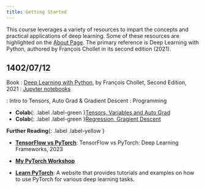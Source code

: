 ```yaml
---
title: Getting Started
---
```


 This course leverages a variety of resources to impart the concepts and practical applications of deep learning. Some of these resources are highlighted on the [About Page](about.md). The primary reference is Deep Learning with Python, authored by François Chollet in its second edition (2021).

## 1402/07/12

Book
: [Deep Learning with Python](https://fumdrive.um.ac.ir/index.php/s/tbdbtwzCkqbMoGD), by François Chollet, Second Edition, 2021
   : [Jupyter notebooks](https://github.com/fchollet/deep-learning-with-python-notebooks)

: Intro to Tensors, Auto Grad & Gradient Descent
  : Programming

- **Colab**{: .label .label-green }[Tensors, Variables and Auto Grad](https://colab.research.google.com/github/fum-cs/dl/blob/main/code/01_Auto_Grad.ipynb)
- **Colab**{: .label .label-green }[Regression, Gragient Descent](https://colab.research.google.com/github/fum-cs/dl/blob/main/code/02_Regression_Gradient_Descent.ipynb)

**Further Reading**{: .label .label-yellow }
* [**TensorFlow vs PyTorch**](https://www.knowledgehut.com/blog/data-science/pytorch-vs-tensorflow): TensorFlow vs PyTorch: Deep Learning Frameworks, 2023

* [**My PyTorch Workshop**](https://mamintoosi.github.io/slides/topics/DL-HSU/DeepLearning-Workshop-ESLA2022.html#/)

* [**Learn PyTorch**](https://www.learnpytorch.io/): A website that provides tutorials and examples on how to use PyTorch for various deep learning tasks.

